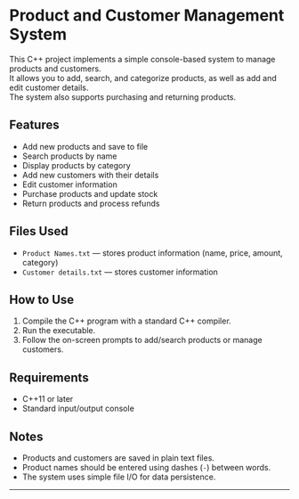 # Product and Customer Management System

This C++ project implements a simple console-based system to manage products and customers.  
It allows you to add, search, and categorize products, as well as add and edit customer details.  
The system also supports purchasing and returning products.

## Features

- Add new products and save to file
- Search products by name
- Display products by category
- Add new customers with their details
- Edit customer information
- Purchase products and update stock
- Return products and process refunds

## Files Used

- `Product Names.txt` — stores product information (name, price, amount, category)
- `Customer details.txt` — stores customer information

## How to Use

1. Compile the C++ program with a standard C++ compiler.
2. Run the executable.
3. Follow the on-screen prompts to add/search products or manage customers.

## Requirements

- C++11 or later
- Standard input/output console

## Notes

- Products and customers are saved in plain text files.
- Product names should be entered using dashes (`-`) between words.
- The system uses simple file I/O for data persistence.

---
